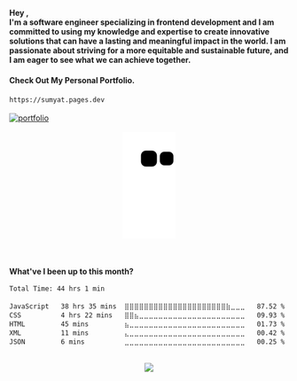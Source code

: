 **Hey ,** <br />
**I'm a software engineer specializing in frontend development and I am committed to using my knowledge and expertise to create innovative solutions that can have a lasting and meaningful impact in the world. I am passionate about striving for a more equitable and sustainable future, and I am eager to see what we can achieve together.**

#### Check Out My Personal Portfolio.
````bash
https://sumyat.pages.dev
````

<a href='https://sumyat.pages.dev/'>
    <img src='https://user-images.githubusercontent.com/108873224/211860821-15c31441-8db7-4fb7-8537-28a0c11e9408.png' alt='portfolio' align='center' />
</a>

<!-- #### GitHub Repository For Portfolio - https://github.com/sumyat-aung/su-myat-aung-portfolio -->
<br />
<br />

<!-- <div align="center">
  <img src="https://github-readme-streak-stats.herokuapp.com/?user=sumyat-aung&theme=dark&hide_border=true" height="150" alt="languages graph"  />
</div> -->

<div align="center">
   <img src='https://github.com/sumyat-aung/sumyat-aung/blob/output/github-contribution-grid-snake.svg' />    
</div>

<br />
<br />

**What've I been up to this month?**

<!--START_SECTION:waka-->

```text
Total Time: 44 hrs 1 min

JavaScript   38 hrs 35 mins  ⣿⣿⣿⣿⣿⣿⣿⣿⣿⣿⣿⣿⣿⣿⣿⣿⣿⣿⣿⣿⣿⣷⣀⣀⣀   87.52 %
CSS          4 hrs 22 mins   ⣿⣿⣦⣀⣀⣀⣀⣀⣀⣀⣀⣀⣀⣀⣀⣀⣀⣀⣀⣀⣀⣀⣀⣀⣀   09.93 %
HTML         45 mins         ⣦⣀⣀⣀⣀⣀⣀⣀⣀⣀⣀⣀⣀⣀⣀⣀⣀⣀⣀⣀⣀⣀⣀⣀⣀   01.73 %
XML          11 mins         ⣄⣀⣀⣀⣀⣀⣀⣀⣀⣀⣀⣀⣀⣀⣀⣀⣀⣀⣀⣀⣀⣀⣀⣀⣀   00.42 %
JSON         6 mins          ⣀⣀⣀⣀⣀⣀⣀⣀⣀⣀⣀⣀⣀⣀⣀⣀⣀⣀⣀⣀⣀⣀⣀⣀⣀   00.25 %
```

<!--END_SECTION:waka-->

<br />


<div align="center">
  <img src="https://profile-counter.glitch.me/sumyat-aung/count.svg?"  />
</div>

